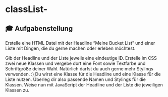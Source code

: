 # classList-

## 🎓 Aufgabenstellung

Erstelle eine HTML Datei mit der Headline “Meine Bucket List” und einer Liste mit Dingen, die du gerne machen oder erleben möchtest. 

Gib der Headline und der Liste jeweils eine eindeutige ID.
Erstelle im CSS zwei neue Klassen und vergebe dort eine Font sowie Textfarbe und Schriftgröße deiner Wahl. Natürlich darfst du auch gerne mehr Stylings verwenden. :) 
	Du wirst eine Klasse für die Headline und eine Klasse für die Liste nutzen. Überleg dir
also passende Namen und Stylings für die Klassen.
Weise nun mit JavaScript der Headline und der Liste die jeweiligen Klassen zu.
